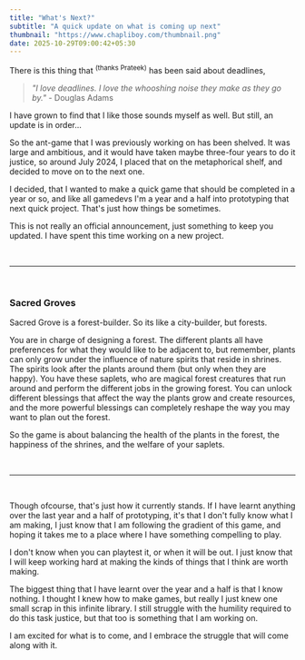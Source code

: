 ```yaml
---
title: "What's Next?"
subtitle: "A quick update on what is coming up next"
thumbnail: "https://www.chapliboy.com/thumbnail.png"
date: 2025-10-29T09:00:42+05:30
---
```


There is this thing that
<sup>(thanks Prateek)</sup>
has been said about deadlines,
> _"I love deadlines. I love the whooshing noise they make as they go by."_
> \- Douglas Adams

I have grown to find that I like those sounds myself as well. But still, an update is in
order...

So the ant-game that I was previously working on has been shelved. It was large
and ambitious, and it would have taken maybe three-four years to do it justice,
so around July 2024, I placed that on the metaphorical shelf, and decided to move
on to the next one.

I decided, that I wanted to make a quick game that should be completed in a year
or so, and like all gamedevs I'm a year and a half into prototyping that next quick
project. That's just how things be sometimes.

This is not really an official announcement, just something to keep you updated.
I have spent this time working on a new project. 

<br/>

---
<br/>

### Sacred Groves
Sacred Grove is a forest-builder.
So its like a city-builder, but forests.

You are
in charge of designing a forest. The different plants all have preferences for what 
they would like to be adjacent to, but remember, plants can only grow under the
influence of nature spirits that reside in shrines. The spirits look after the plants
around them (but only when they are happy). You have these saplets, who are magical forest
creatures that run around and perform the different jobs in the growing
forest.  You can unlock different blessings that affect the way the plants grow and
create resources, and the more powerful blessings can completely reshape the way you
may want to plan out the forest.

So the game is about balancing the health of the plants in the forest, the
happiness of the shrines, and the welfare of your saplets.

<br/>

---

<br/>

Though ofcourse, that's just how it currently stands. If I have learnt anything over the
last year and a half of prototyping, it's that I don't fully know what I am making, I 
just know that I am following the gradient of this game, and hoping it takes me to a
place where I have something compelling to play.

I don't know when you can playtest it, or when it will be out. I just know that I will
keep working hard at making the kinds of things that I think are worth making.

The biggest thing that I have learnt over the year and a half is that I know nothing.
I thought I knew how to make games, but really I just knew one small scrap in this
infinite library. I still struggle with the humility required to do this task justice,
but that too is something that I am working on.

I am excited for what is to come, and I embrace the struggle that will come along with it.


